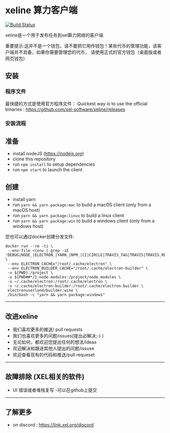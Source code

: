 # xeline 算力客户端
[![Build Status](https://travis-ci.org/xel-software/xeline.svg?branch=master)](https://travis-ci.org/xel-software/xeline)

xeline是一个用于发布任务到xel算力网络的客户端

重要提示:这并不是一个钱包，请不要把它用作钱包！某些代币的管理功能，该客户端并不具备，如果你需要管理您的代币，
请使用正式的官方钱包（桌面版或者网页钱包）

## 安装

### 程序文件
最快捷的方式是使用官方程序文件：
Quickest way is to use the official binaries : https://github.com/xel-software/xeline/releases

### 安装流程
## 准备
- install nodeJS (https://nodejs.org)
- clone this repository
- run `npm install` to setup dependencies
- run `npm start` to launch the client

## 创建
- install yarn
- run `yarn && yarn package:mac` to build a macOS client (only from a macOS host)
- run `yarn && yarn package:linux` to build a linux client
- run `yarn && yarn package:win` to build a windows client (only from a windows host)

您也可以通过docker创建分发文件:
```
docker run --rm -ti \
 --env-file <(env | grep -iE 'DEBUG|NODE_|ELECTRON_|YARN_|NPM_|CI|CIRCLE|TRAVIS_TAG|TRAVIS|TRAVIS_REPO_|TRAVIS_BUILD_|TRAVIS_BRANCH|TRAVIS_PULL_REQUEST_|APPVEYOR_|CSC_|GH_|GITHUB_|BT_|AWS_|STRIP|BUILD_') \
 --env ELECTRON_CACHE="/root/.cache/electron" \
 --env ELECTRON_BUILDER_CACHE="/root/.cache/electron-builder" \
 -v ${PWD}:/project \
 -v ${PWD##*/}-node-modules:/project/node_modules \
 -v ~/.cache/electron:/root/.cache/electron \
 -v ~/.cache/electron-builder:/root/.cache/electron-builder \
 electronuserland/builder:wine \
 /bin/bash -c "yarn && yarn package:windows"
 ```


----
## 改进xeline

  - 我们喜欢更多的推送/ pull requests
  - 我们也喜欢更多的问题/issues(提出必解决;-) )
  - 无论如何，都欢迎您提出任何的想法/ideas
  - 欢迎解决和跟进其他人提出的问题/issuse
  - 欢迎查看现有的代码和推送/pull requeset

----
## 故障排除 (XEL相关的软件)

  - UI 错误或者堆栈复写
    -可以在github上提交

----
## 了解更多

  - on discord : https://link.xel.org/discord
